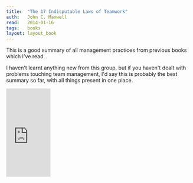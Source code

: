 ```yaml
---
title:	"The 17 Indisputable Laws of Teamwork"
auth:	John C. Maxwell
read:	2014-01-16
tags:	books
layout: layout_book
---
```





This is a good summary of all management practices from previous books which
I've read.

I haven't learnt anything new from this group, but if you haven't dealt with
problems touching team management, I'd say this is probably the best summary
so far, with all things present in one place.

<iframe src="http://rcm-na.amazon-adsystem.com/e/cm?lt1=_blank&bc1=FFFFFF&IS2=1&npa=1&bg1=FFFFFF&fc1=000000&lc1=FF0000&t=wojcadamkoszh-20&o=1&p=8&l=as4&m=amazon&f=ifr&ref=ss_til&asins=0785274340" style="width:120px;height:240px;" scrolling="no" marginwidth="0" marginheight="0" frameborder="0"></iframe>
